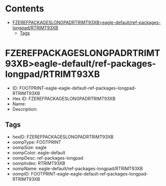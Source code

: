 



Contents
========

* [FZEREFPACKAGESLONGPADRTRIMT93XB>eagle-default/ref-packages-longpad/RTRIMT93XB](#fzerefpackageslongpadrtrimt93xbeagle-defaultref-packages-longpadrtrimt93xb)
	* [Tags](#tags)

# FZEREFPACKAGESLONGPADRTRIMT93XB>eagle-default/ref-packages-longpad/RTRIMT93XB

- ID: FOOTPRINT-eagle-eagle-default-ref-packages-longpad-RTRIMT93XB
- Hex ID: FZEREFPACKAGESLONGPADRTRIMT93XB
- Name: 
- Description: 

## Tags

- hexID: FZEREFPACKAGESLONGPADRTRIMT93XB
- oompType: FOOTPRINT
- oompSize: eagle
- oompColor: eagle-default
- oompDesc: ref-packages-longpad
- oompIndex: RTRIMT93XB
- oompName: eagle-default/ref-packages-longpad/RTRIMT93XB
- oompID: FOOTPRINT-eagle-eagle-default-ref-packages-longpad-RTRIMT93XB
